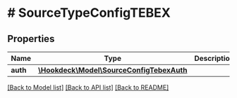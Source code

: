 # # SourceTypeConfigTEBEX

## Properties

Name | Type | Description | Notes
------------ | ------------- | ------------- | -------------
**auth** | [**\Hookdeck\Model\SourceConfigTebexAuth**](SourceConfigTebexAuth.md) |  | [optional]

[[Back to Model list]](../../README.md#models) [[Back to API list]](../../README.md#endpoints) [[Back to README]](../../README.md)
